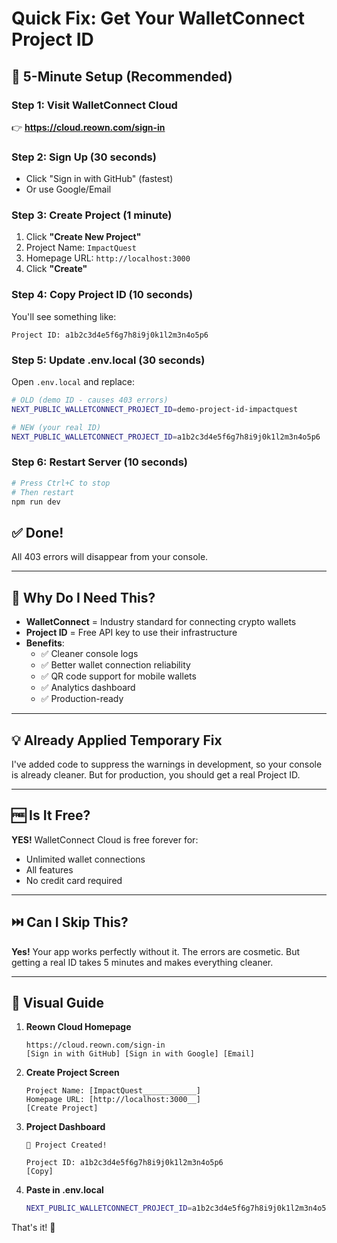 # Quick Fix: Get Your WalletConnect Project ID

## 🚀 5-Minute Setup (Recommended)

### Step 1: Visit WalletConnect Cloud
👉 **https://cloud.reown.com/sign-in**

### Step 2: Sign Up (30 seconds)
- Click "Sign in with GitHub" (fastest)
- Or use Google/Email

### Step 3: Create Project (1 minute)
1. Click **"Create New Project"**
2. Project Name: `ImpactQuest`
3. Homepage URL: `http://localhost:3000`
4. Click **"Create"**

### Step 4: Copy Project ID (10 seconds)
You'll see something like:
```
Project ID: a1b2c3d4e5f6g7h8i9j0k1l2m3n4o5p6
```

### Step 5: Update .env.local (30 seconds)
Open `.env.local` and replace:

```bash
# OLD (demo ID - causes 403 errors)
NEXT_PUBLIC_WALLETCONNECT_PROJECT_ID=demo-project-id-impactquest

# NEW (your real ID)
NEXT_PUBLIC_WALLETCONNECT_PROJECT_ID=a1b2c3d4e5f6g7h8i9j0k1l2m3n4o5p6
```

### Step 6: Restart Server (10 seconds)
```bash
# Press Ctrl+C to stop
# Then restart
npm run dev
```

## ✅ Done!

All 403 errors will disappear from your console.

---

## 🤔 Why Do I Need This?

- **WalletConnect** = Industry standard for connecting crypto wallets
- **Project ID** = Free API key to use their infrastructure
- **Benefits**: 
  - ✅ Cleaner console logs
  - ✅ Better wallet connection reliability
  - ✅ QR code support for mobile wallets
  - ✅ Analytics dashboard
  - ✅ Production-ready

---

## 💡 Already Applied Temporary Fix

I've added code to suppress the warnings in development, so your console is already cleaner. But for production, you should get a real Project ID.

---

## 🆓 Is It Free?

**YES!** WalletConnect Cloud is free forever for:
- Unlimited wallet connections
- All features
- No credit card required

---

## ⏭️ Can I Skip This?

**Yes!** Your app works perfectly without it. The errors are cosmetic. But getting a real ID takes 5 minutes and makes everything cleaner.

---

## 📸 Visual Guide

1. **Reown Cloud Homepage**
   ```
   https://cloud.reown.com/sign-in
   [Sign in with GitHub] [Sign in with Google] [Email]
   ```

2. **Create Project Screen**
   ```
   Project Name: [ImpactQuest____________]
   Homepage URL: [http://localhost:3000__]
   [Create Project]
   ```

3. **Project Dashboard**
   ```
   🎉 Project Created!
   
   Project ID: a1b2c3d4e5f6g7h8i9j0k1l2m3n4o5p6
   [Copy]
   ```

4. **Paste in .env.local**
   ```bash
   NEXT_PUBLIC_WALLETCONNECT_PROJECT_ID=a1b2c3d4e5f6g7h8i9j0k1l2m3n4o5p6
   ```

That's it! 🚀
